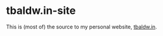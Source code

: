 tbaldw.in-site
==============

This is (most of) the source to my personal website, [tbaldw.in](http://tbaldw.in).
